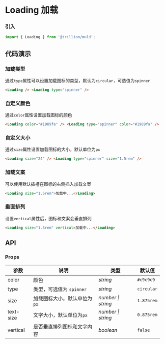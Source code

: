 # Loading 加载

### 引入

```js
import { Loading } from '@trillion/muld';
```

## 代码演示

### 加载类型

通过`type`属性可以设置加载图标的类型，默认为`circular`，可选值为`spinner`

```html
<Loading /> <Loading type="spinner" />
```

### 自定义颜色

通过`color`属性设置加载图标的颜色

```html
<Loading color="#1989fa" /> <Loading type="spinner" color="#1989fa" />
```

### 自定义大小

通过`size`属性设置加载图标的大小，默认单位为`px`

```html
<Loading size="24" /> <Loading type="spinner" size="1.5rem" />
```

### 加载文案

可以使用默认插槽在图标的右侧插入加载文案

```html
<Loading size="1.5rem">加载中...</Loading>
```

### 垂直排列

设置`vertical`属性后，图标和文案会垂直排列

```html
<Loading size="1.5rem" vertical>加载中...</Loading>
```

## API

### Props

| 参数      | 说明                         | 类型               | 默认值     |
| --------- | ---------------------------- | ------------------ | ---------- |
| color     | 颜色                         | _string_           | `#c9c9c9`  |
| type      | 类型，可选值为 `spinner`     | _string_           | `circular` |
| size      | 加载图标大小，默认单位为`px` | _number \| string_ | `1.875rem`     |
| text-size | 文字大小，默认单位为`px`     | _number \| string_ | `0.875rem`     |
| vertical  | 是否垂直排列图标和文字内容   | _boolean_          | `false`    |